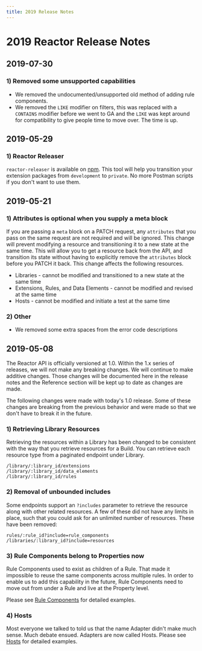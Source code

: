 ```yaml
---
title: 2019 Release Notes
---
```


# 2019 Reactor Release Notes

## 2019-07-30

### 1) Removed some unsupported capabilities

* We removed the undocumented/unsupported old method of adding rule components.
* We removed the `LIKE` modifier on filters, this was replaced with a `CONTAINS` modifier before we went to GA and the `LIKE` was kept around for compatibility to give people time to move over.  The time is up.

## 2019-05-29

### 1) Reactor Releaser

`reactor-releaser` is available on [npm](https://www.npmjs.com/package/@adobe/reactor-releaser).  This tool will help you transition your extension packages from `development` to `private`.  No more Postman scripts if you don't want to use them.

## 2019-05-21

### 1) Attributes is optional when you supply a meta block

If you are passing a `meta` block on a PATCH request, any `attributes` that you pass on the same request are not required and will be ignored.  This change will prevent modifying a resource and transitioning it to a new state at the same time.  This will allow you to get a resource back from the API, and transition its state without having to explicitly remove the `attributes` block before you PATCH it back.  This change affects the following resources.

* Libraries - cannot be modified and transitioned to a new state at the same time
* Extensions, Rules, and Data Elements - cannot be modified and revised at the same time
* Hosts - cannot be modified and initiate a test at the same time

### 2) Other

* We removed some extra spaces from the error code descriptions

## 2019-05-08

The Reactor API is officially versioned at 1.0.  Within the 1.x series of releases, we will not make any breaking changes.  We will continue to make additive changes.  Those changes will be documented here in the release notes and the Reference section will be kept up to date as changes are made.

The following changes were made with today's 1.0 release.  Some of these changes are breaking from the previous behavior and were made so that we don't have to break it in the future.

### 1) Retrieving Library Resources

Retrieving the resources within a Library has been changed to be consistent with the way that you retrieve resources for a Build.  You can retrieve each resource type from a paginated endpoint under Library.

```
/library/:library_id/extensions
/library/:library_id/data_elements
/library/:library_id/rules
```

### 2) Removal of unbounded includes

Some endpoints support an `?includes` parameter to retrieve the resource along with other related resources.  A few of these did not have any limits in place, such that you could ask for an unlimited number of resources.  These have been removed:

```
rules/:rule_id?include=rule_components
/libraries/:library_id?include=resources
```

### 3) Rule Components belong to Properties now

Rule Components used to exist as children of a Rule.  That made it impossible to reuse the same components across multiple rules.  In order to enable us to add this capability in the future, Rule Components need to move out from under a Rule and live at the Property level.

Please see [Rule Components](/api/reference/1.0/rule_components/) for detailed examples.

### 4) Hosts

Most everyone we talked to told us that the name Adapter didn't make much sense.  Much debate ensued.  Adapters are now called Hosts.  Please see [Hosts](/api/reference/1.0/hosts/) for detailed examples.
